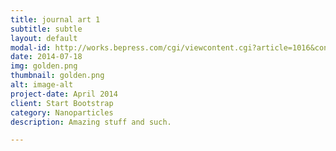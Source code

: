 ```yaml
---
title: journal art 1
subtitle: subtle
layout: default
modal-id: http://works.bepress.com/cgi/viewcontent.cgi?article=1016&context=jonathan_claussen
date: 2014-07-18
img: golden.png
thumbnail: golden.png
alt: image-alt
project-date: April 2014
client: Start Bootstrap
category: Nanoparticles
description: Amazing stuff and such.

---
```

